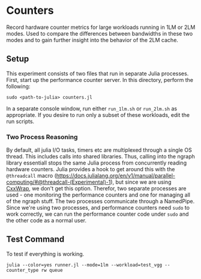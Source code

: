 # Counters

Record hardware counter metrics for large workloads running in 1LM or 2LM modes.
Used to compare the differences between bandwidths in these two modes and to gain further
insight into the behavior of the 2LM cache.

## Setup

This experiment consists of two files that run in separate Julia processes.
First, start up the performance counter server.
In this directory, perform the following:
```
sudo <path-to-julia> counters.jl
```

In a separate console window, run either `run_1lm.sh` or `run_2lm.sh` as appropriate.
If you desire to run only a subset of these workloads, edit the run scripts.

### Two Process Reasoning

By default, all julia I/O tasks, timers etc are multiplexed through a single OS thread.
This includes calls into shared libraries.
Thus, calling into the ngraph library essentiall stops the same Julia process from
    concurrently reading hardware counters.
Julia provides a hook to get around this with the `@threadcall` macro
(https://docs.julialang.org/en/v1/manual/parallel-computing/#@threadcall-(Experimental)-1),
    but since we are using [CxxWrap](https://github.com/JuliaInterop/CxxWrap.jl), we don't
    get this option.
Therefor, two separate processes are used - one monitoring the performance counters and
    one for managing all of the ngraph stuff.
The two processes communicate through a NamedPipe.
Since we're using two processes, and performance counters need `sudo` to work correctly,
    we can run the performance counter code under `sudo` and the other code as a normal user.

## Test Command

To test if everything is working.
```
julia --color=yes runner.jl --mode=1lm --workload=test_vgg --counter_type rw queue
```
